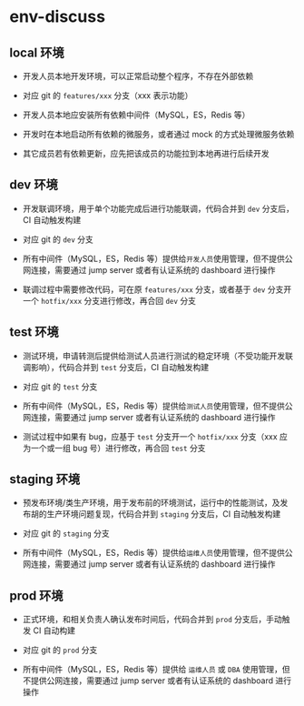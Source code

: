 # env-discuss

## local 环境

- 开发人员本地开发环境，可以正常启动整个程序，不存在外部依赖

- 对应 git 的 `features/xxx` 分支（xxx 表示功能）

- 开发人员本地应安装所有依赖中间件（MySQL，ES，Redis 等）

- 开发时在本地启动所有依赖的微服务，或者通过 mock 的方式处理微服务依赖

- 其它成员若有依赖更新，应先把该成员的功能拉到本地再进行后续开发


## dev 环境

- 开发联调环境，用于单个功能完成后进行功能联调，代码合并到 `dev` 分支后，CI 自动触发构建

- 对应 git 的 `dev` 分支

- 所有中间件（MySQL，ES，Redis 等）提供给`开发人员`使用管理，但不提供公网连接，需要通过 jump server 或者有认证系统的 dashboard 进行操作

- 联调过程中需要修改代码，可在原 `features/xxx` 分支，或者基于 `dev` 分支开一个 `hotfix/xxx` 分支进行修改，再合回 `dev` 分支


## test 环境

- 测试环境，申请转测后提供给测试人员进行测试的稳定环境（不受功能开发联调影响），代码合并到 `test` 分支后，CI 自动触发构建

- 对应 git 的 `test` 分支

- 所有中间件（MySQL，ES，Redis 等）提供给`测试人员`使用管理，但不提供公网连接，需要通过 jump server 或者有认证系统的 dashboard 进行操作

- 测试过程中如果有 bug，应基于 `test` 分支开一个 `hotfix/xxx` 分支（xxx 应为一个或一组 bug 号）进行修改，再合回 `test` 分支


## staging 环境

- 预发布环境/类生产环境，用于发布前的环境测试，运行中的性能测试，及发布胡的生产环境问题复现，代码合并到 `staging` 分支后，CI 自动触发构建

- 对应 git 的 `staging` 分支

- 所有中间件（MySQL，ES，Redis 等）提供给`运维人员`使用管理，但不提供公网连接，需要通过 jump server 或者有认证系统的 dashboard 进行操作


## prod 环境

- 正式环境，和相关负责人确认发布时间后，代码合并到 `prod` 分支后，手动触发 CI 自动构建

- 对应 git 的 `prod` 分支

- 所有中间件（MySQL，ES，Redis 等）提供给 `运维人员` 或 `DBA` 使用管理，但不提供公网连接，需要通过 jump server 或者有认证系统的 dashboard 进行操作
